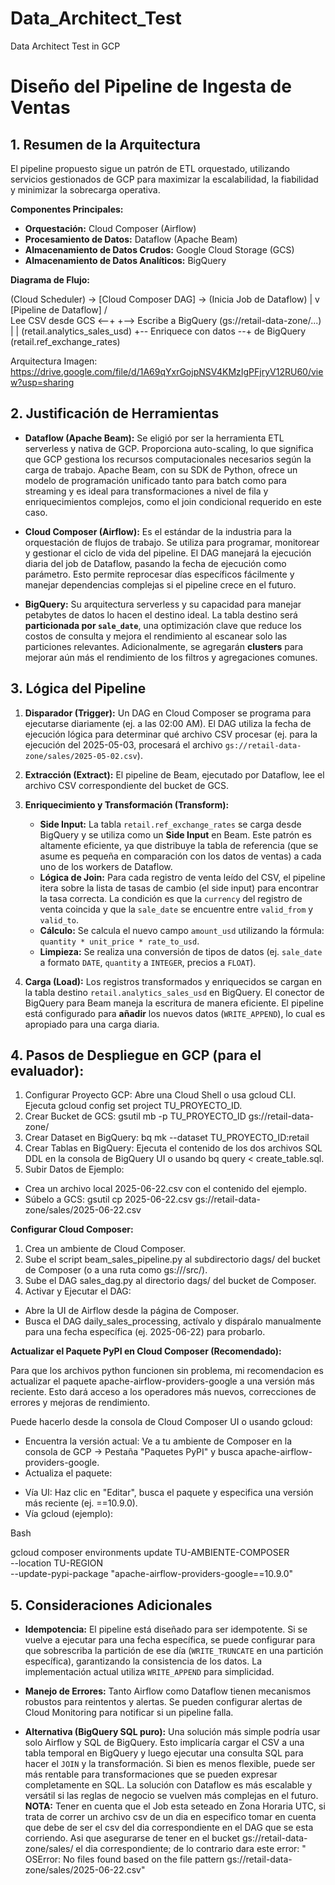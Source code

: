 # Data_Architect_Test
Data Architect Test in GCP

# Diseño del Pipeline de Ingesta de Ventas

## 1. Resumen de la Arquitectura

El pipeline propuesto sigue un patrón de ETL orquestado, utilizando servicios gestionados de GCP para maximizar la escalabilidad, la fiabilidad y minimizar la sobrecarga operativa.

**Componentes Principales:**
* **Orquestación:** Cloud Composer (Airflow)
* **Procesamiento de Datos:** Dataflow (Apache Beam)
* **Almacenamiento de Datos Crudos:** Google Cloud Storage (GCS)
* **Almacenamiento de Datos Analíticos:** BigQuery

**Diagrama de Flujo:**

(Cloud Scheduler) -> [Cloud Composer DAG] -> (Inicia Job de Dataflow)
                                            |
                                            v
                                 [Pipeline de Dataflow]
                                /                      \
      Lee CSV desde GCS <--+                            +--> Escribe a BigQuery
(gs://retail-data-zone/...)   |                            |   (retail.analytics_sales_usd)
                              +-- Enriquece con datos --+
                                  de BigQuery
                                  (retail.ref_exchange_rates)


Arquitectura Imagen: https://drive.google.com/file/d/1A69qYxrGojpNSV4KMzIgPFjryV12RU60/view?usp=sharing

## 2. Justificación de Herramientas

* **Dataflow (Apache Beam):** Se eligió por ser la herramienta ETL serverless y nativa de GCP. Proporciona auto-scaling, lo que significa que GCP gestiona los recursos computacionales necesarios según la carga de trabajo. Apache Beam, con su SDK de Python, ofrece un modelo de programación unificado tanto para batch como para streaming y es ideal para transformaciones a nivel de fila y enriquecimientos complejos, como el join condicional requerido en este caso.

* **Cloud Composer (Airflow):** Es el estándar de la industria para la orquestación de flujos de trabajo. Se utiliza para programar, monitorear y gestionar el ciclo de vida del pipeline. El DAG manejará la ejecución diaria del job de Dataflow, pasando la fecha de ejecución como parámetro. Esto permite reprocesar días específicos fácilmente y manejar dependencias complejas si el pipeline crece en el futuro.

* **BigQuery:** Su arquitectura serverless y su capacidad para manejar petabytes de datos lo hacen el destino ideal. La tabla destino será **particionada por `sale_date`**, una optimización clave que reduce los costos de consulta y mejora el rendimiento al escanear solo las particiones relevantes. Adicionalmente, se agregarán **clusters** para mejorar aún más el rendimiento de los filtros y agregaciones comunes.

## 3. Lógica del Pipeline

1.  **Disparador (Trigger):** Un DAG en Cloud Composer se programa para ejecutarse diariamente (ej. a las 02:00 AM). El DAG utiliza la fecha de ejecución lógica para determinar qué archivo CSV procesar (ej. para la ejecución del 2025-05-03, procesará el archivo `gs://retail-data-zone/sales/2025-05-02.csv`).

2.  **Extracción (Extract):** El pipeline de Beam, ejecutado por Dataflow, lee el archivo CSV correspondiente del bucket de GCS.

3.  **Enriquecimiento y Transformación (Transform):**
    * **Side Input:** La tabla `retail.ref_exchange_rates` se carga desde BigQuery y se utiliza como un **Side Input** en Beam. Este patrón es altamente eficiente, ya que distribuye la tabla de referencia (que se asume es pequeña en comparación con los datos de ventas) a cada uno de los workers de Dataflow.
    * **Lógica de Join:** Para cada registro de venta leído del CSV, el pipeline itera sobre la lista de tasas de cambio (el side input) para encontrar la tasa correcta. La condición es que la `currency` del registro de venta coincida y que la `sale_date` se encuentre entre `valid_from` y `valid_to`.
    * **Cálculo:** Se calcula el nuevo campo `amount_usd` utilizando la fórmula: `quantity * unit_price * rate_to_usd`.
    * **Limpieza:** Se realiza una conversión de tipos de datos (ej. `sale_date` a formato `DATE`, `quantity` a `INTEGER`, precios a `FLOAT`).

4.  **Carga (Load):** Los registros transformados y enriquecidos se cargan en la tabla destino `retail.analytics_sales_usd` en BigQuery. El conector de BigQuery para Beam maneja la escritura de manera eficiente. El pipeline está configurado para **añadir** los nuevos datos (`WRITE_APPEND`), lo cual es apropiado para una carga diaria.

## 4. Pasos de Despliegue en GCP (para el evaluador):

1. Configurar Proyecto GCP: Abre una Cloud Shell o usa gcloud CLI. Ejecuta gcloud config set project TU_PROYECTO_ID.
2. Crear Bucket de GCS: gsutil mb -p TU_PROYECTO_ID gs://retail-data-zone/
3. Crear Dataset en BigQuery: bq mk --dataset TU_PROYECTO_ID:retail
4. Crear Tablas en BigQuery: Ejecuta el contenido de los dos archivos SQL DDL en la consola de BigQuery UI o usando bq query < create_table.sql.
5. Subir Datos de Ejemplo:
  - Crea un archivo local 2025-06-22.csv con el contenido del ejemplo.
  - Súbelo a GCS: gsutil cp 2025-06-22.csv gs://retail-data-zone/sales/2025-06-22.csv
  
**Configurar Cloud Composer:**

1. Crea un ambiente de Cloud Composer.
2. Sube el script beam_sales_pipeline.py al subdirectorio dags/ del bucket de Composer (o a una ruta como gs://<composer-bucket>/src/).
3. Sube el DAG sales_dag.py al directorio dags/ del bucket de Composer.
4. Activar y Ejecutar el DAG:
  * Abre la UI de Airflow desde la página de Composer.
  * Busca el DAG daily_sales_processing, actívalo y dispáralo manualmente para una fecha específica (ej. 2025-06-22) para probarlo.

**Actualizar el Paquete PyPI en Cloud Composer (Recomendado):**

Para que los archivos python funcionen sin problema, mi recomendacion es actualizar el paquete apache-airflow-providers-google a una versión más reciente. Esto dará acceso a los operadores más nuevos, correcciones de errores y mejoras de rendimiento.

Puede hacerlo desde la consola de Cloud Composer UI o usando gcloud:

* Encuentra la versión actual: Ve a tu ambiente de Composer en la consola de GCP -> Pestaña "Paquetes PyPI" y busca apache-airflow-providers-google.
* Actualiza el paquete:
 - Vía UI: Haz clic en "Editar", busca el paquete y especifica una versión más reciente (ej. ==10.9.0).
 - Vía gcloud (ejemplo):

Bash

gcloud composer environments update TU-AMBIENTE-COMPOSER \
    --location TU-REGION \
    --update-pypi-package "apache-airflow-providers-google==10.9.0"
    
## 5. Consideraciones Adicionales

* **Idempotencia:** El pipeline está diseñado para ser idempotente. Si se vuelve a ejecutar para una fecha específica, se puede configurar para que sobrescriba la partición de ese día (`WRITE_TRUNCATE` en una partición específica), garantizando la consistencia de los datos. La implementación actual utiliza `WRITE_APPEND` para simplicidad.
  
* **Manejo de Errores:** Tanto Airflow como Dataflow tienen mecanismos robustos para reintentos y alertas. Se pueden configurar alertas de Cloud Monitoring para notificar si un pipeline falla.
* **Alternativa (BigQuery SQL puro):** Una solución más simple podría usar solo Airflow y SQL de BigQuery. Esto implicaría cargar el CSV a una tabla temporal en BigQuery y luego ejecutar una consulta SQL para hacer el `JOIN` y la transformación. Si bien es menos flexible, puede ser más rentable para transformaciones que se pueden expresar completamente en SQL. La solución con Dataflow es más escalable y versátil si las reglas de negocio se vuelven más complejas en el futuro.
**NOTA:**
  Tener en cuenta que el Job esta seteado en Zona Horaria UTC, si trata de correr un archivo csv de un dia en especifico tomar en cuenta que debe de ser el csv del dia correspondiente en el DAG que se esta corriendo. Asi que asegurarse de tener en el bucket gs://retail-data-zone/sales/ el dia correspondiente; de lo contrario dara este error: " OSError: No files found based on the file pattern gs://retail-data-zone/sales/2025-06-22.csv"
